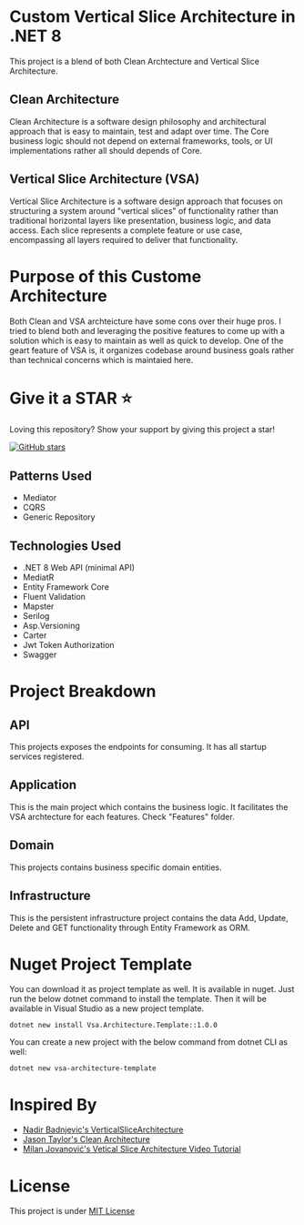 # Custom Vertical Slice Architecture in .NET 8
This project is a blend of both Clean Archtecture and Vertical Slice Architecture.
## Clean Architecture
Clean Architecture is a software design philosophy and architectural approach that is easy to maintain, test and adapt over time. The Core business logic should not depend on external frameworks, tools, or UI implementations rather all should depends of Core.
## Vertical Slice Architecture (VSA)
Vertical Slice Architecture is a software design approach that focuses on structuring a system around "vertical slices" of functionality rather than traditional horizontal layers like presentation, business logic, and data access. Each slice represents a complete feature or use case, encompassing all layers required to deliver that functionality.

# Purpose of this Custome Architecture
Both Clean and VSA archteicture have some cons over their huge pros. I tried to blend both and leveraging the positive features to come up with a solution which is easy to maintain as well as quick to develop. One of the geart feature of VSA is, it organizes codebase around business goals rather than technical concerns which is maintaied here.

# Give it a STAR :star:
Loving this repository? Show your support by giving this project a star!

[![GitHub stars](https://img.shields.io/github/stars/tilok369/custom-vsa-architecture.svg?style=social&label=Star)](https://github.com/tilok369/custom-vsa-architecture)

## Patterns Used
- Mediator
- CQRS
- Generic Repository

## Technologies Used
- .NET 8 Web API (minimal API)
- MediatR
- Entity Framework Core
- Fluent Validation
- Mapster
- Serilog
- Asp.Versioning
- Carter
- Jwt Token Authorization
- Swagger

# Project Breakdown
## API
This projects exposes the endpoints for consuming. It has all startup services registered.
## Application
This is the main project which contains the business logic. It facilitates the VSA archtecture for each features. Check "Features" folder.
## Domain
This projects contains business specific domain entities.
## Infrastructure
This is the persistent infrastructure project contains the data Add, Update, Delete and GET functionality through Entity Framework as ORM. 

# Nuget Project Template
You can download it as project template as well. It is available in nuget.
Just run the below dotnet command to install the template. Then it will be available in Visual Studio as a new project template.
```
dotnet new install Vsa.Architecture.Template::1.0.0
```
You can create a new project with the below command from dotnet CLI as well:
```
dotnet new vsa-architecture-template
```

# Inspired By
- [Nadir Badnjevic's VerticalSliceArchitecture](https://github.com/nadirbad/VerticalSliceArchitecture)
- [Jason Taylor's Clean Architecture](https://github.com/jasontaylordev/CleanArchitecture)
- [Milan Jovanović's Vetical Slice Architecture Video Tutorial](https://www.youtube.com/watch?v=msjnfdeDCmo)

# License
This project is under [MIT License](https://github.com/tilok369/custom-vsa-architecture/tree/main?tab=MIT-1-ov-file)
